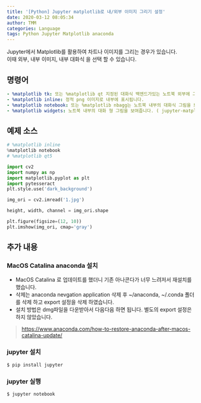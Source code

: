 ```yaml
---
title: '[Python] Jupyter matplotlib로 내/외부 이미지 그리기 설정'
date: 2020-03-12 08:05:34
author: TMM
categories: Language
tags: Python Jupyter Matplotlib anaconda
---
```


Jupyter에서 Matplotlib를 활용하여 차트나 이미지를 그리는 경우가 있습니다.<br />
이때 외부, 내부 이미지, 내부 대화식 을 선택 할 수 있습니다.

## 명령어

```yaml
- %matplotlib tk: 또는 %matplotlib qt 지정된 대화식 백엔드가있는 노트북 외부에 그림을 보여줍니다.
- %matplotlib inline: 정적 png 이미지로 내부에 표시됩니다.
- %matplotlib notebook: 또는 %matplotlib nbagg는 노트북 내부의 대화식 그림을 보여줍니다.
- %matplotlib widgets: 노트북 내부의 대화 형 그림을 보여줍니다. ( jupyter-matplotlib 을 설치해야 함)
```

## 예제 소스

```python
# %matplotlib inline
%matplotlib notebook
# %matplotlib qt5

import cv2
import numpy as np
import matplotlib.pyplot as plt
import pytesseract
plt.style.use('dark_background')

img_ori = cv2.imread('1.jpg')

height, width, channel = img_ori.shape

plt.figure(figsize=(12, 10))
plt.imshow(img_ori, cmap='gray')
```

## 추가 내용

### MacOS Catalina anaconda 설치

- MacOS Catalina 로 업데이트를 했더니 기존 아나콘다가 너무 느려저서 재설치를 했습니다.
- 삭제는 anaconda nevgation application 삭제 후 ~/anaconda, ~/.conda 폴더를 삭제 하고 export 설정을 삭제 하였습니다.
- 설치 방법은 dmg파일을 다운받아서 다음다음 하면 됩니다. 별도의 export 설정은 하지 않았습니다.

> https://www.anaconda.com/how-to-restore-anaconda-after-macos-catalina-update/

### jupyter 설치

```bash
$ pip install jupyter
```

### jupyter 실행

```bash
$ jupyter notebook
```

```toc

```
